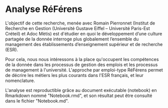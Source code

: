 # Analyse RéFérens

L'objectif de cette recherche, menée avec Romain Pierronnet (Institut de Recherche en Gestion (Université Gustave Eiffel – Université Paris-Est Créteil) et Adoc Mètis) est d'étudier en quoi le développement d’une culture partagée de la donnée interroge plus globalement l’ensemble du management des établissements d’enseignement supérieur et de recherche (ESR).

Pour cela, nous nous intéressons à la place qu'occupent les compétences de la donnée dans les processus de gestion des emplois et les processus de management à l'université. L'approche par emploi-type RéFérens permet de décrire les métiers les plus courants dans l'ESR français, et leur nomenclature.

L'analyse est reproductible grâce au document exécutable (notebook) en Rmarkdown nommé "Notebook.rmd", et son résultat peut être consulté dans le fichier "Notebook.md".
